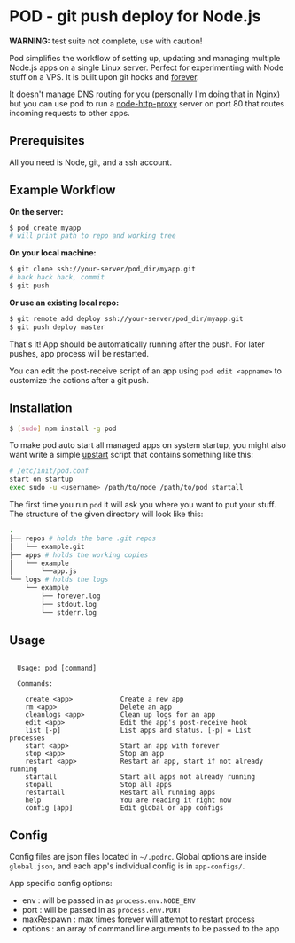 # POD - git push deploy for Node.js

**WARNING:** test suite not complete, use with caution!

Pod simplifies the workflow of setting up, updating and managing multiple Node.js apps on a single Linux server. Perfect for experimenting with Node stuff on a VPS. It is built upon git hooks and [forever](https://github.com/nodejitsu/forever).

It doesn't manage DNS routing for you (personally I'm doing that in Nginx) but you can use pod to run a [node-http-proxy](https://github.com/nodejitsu/node-http-proxy) server on port 80 that routes incoming requests to other apps.

## Prerequisites

All you need is Node, git, and a ssh account.

## Example Workflow

**On the server:**

``` bash
$ pod create myapp
# will print path to repo and working tree
```

**On your local machine:**

``` bash
$ git clone ssh://your-server/pod_dir/myapp.git
# hack hack hack, commit
$ git push
```

**Or use an existing local repo:**

``` bash
$ git remote add deploy ssh://your-server/pod_dir/myapp.git
$ git push deploy master
```

That's it! App should be automatically running after the push. For later pushes, app process will be restarted.  

You can edit the post-receive script of an app using `pod edit <appname>` to customize the actions after a git push.

## Installation

``` bash
$ [sudo] npm install -g pod
```

To make pod auto start all managed apps on system startup, you might also want write a simple [upstart](http://upstart.ubuntu.com) script that contains something like this:

``` bash
# /etc/init/pod.conf
start on startup
exec sudo -u <username> /path/to/node /path/to/pod startall
```

The first time you run `pod` it will ask you where you want to put your stuff. The structure of the given directory will look like this:

``` bash
.
├── repos # holds the bare .git repos
│   └── example.git
├── apps # holds the working copies
│   └── example
│       └──app.js
└── logs # holds the logs
    └── example
        ├── forever.log
        ├── stdout.log
        └── stderr.log
```

## Usage

```

  Usage: pod [command]

  Commands:

    create <app>            Create a new app
    rm <app>                Delete an app
    cleanlogs <app>         Clean up logs for an app
    edit <app>              Edit the app's post-receive hook
    list [-p]               List apps and status. [-p] = List processes
    start <app>             Start an app with forever
    stop <app>              Stop an app
    restart <app>           Restart an app, start if not already running
    startall                Start all apps not already running
    stopall                 Stop all apps
    restartall              Restart all running apps
    help                    You are reading it right now
    config [app]            Edit global or app configs

```

## Config

Config files are json files located in `~/.podrc`. Global options are inside `global.json`, and each app's individual config is in `app-configs/`.

App specific config options:

- env        : will be passed in as `process.env.NODE_ENV`
- port       : will be passed in as `process.env.PORT`
- maxRespawn : max times forever will attempt to restart process
- options    : an array of command line arguments to be passed to the app